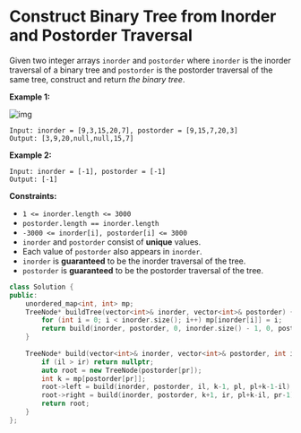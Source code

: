 # Construct Binary Tree from Inorder and Postorder Traversal

Given two integer arrays `inorder` and `postorder` where `inorder` is the inorder traversal of a binary tree and `postorder` is the postorder traversal of the same tree, construct and return *the binary tree*.

 

**Example 1:**

![img](https://assets.leetcode.com/uploads/2021/02/19/tree.jpg)

```
Input: inorder = [9,3,15,20,7], postorder = [9,15,7,20,3]
Output: [3,9,20,null,null,15,7]
```

**Example 2:**

```
Input: inorder = [-1], postorder = [-1]
Output: [-1]
```

 

**Constraints:**

- `1 <= inorder.length <= 3000`
- `postorder.length == inorder.length`
- `-3000 <= inorder[i], postorder[i] <= 3000`
- `inorder` and `postorder` consist of **unique** values.
- Each value of `postorder` also appears in `inorder`.
- `inorder` is **guaranteed** to be the inorder traversal of the tree.
- `postorder` is **guaranteed** to be the postorder traversal of the tree.

```c++
class Solution {
public:
    unordered_map<int, int> mp;
    TreeNode* buildTree(vector<int>& inorder, vector<int>& postorder) {
        for (int i = 0; i < inorder.size(); i++) mp[inorder[i]] = i;
        return build(inorder, postorder, 0, inorder.size() - 1, 0, postorder.size() -1);
    }
    
    TreeNode* build(vector<int>& inorder, vector<int>& postorder, int il, int ir, int pl, int pr) {
        if (il > ir) return nullptr;
        auto root = new TreeNode(postorder[pr]);
        int k = mp[postorder[pr]];
        root->left = build(inorder, postorder, il, k-1, pl, pl+k-1-il);
        root->right = build(inorder, postorder, k+1, ir, pl+k-il, pr-1);
        return root;
    }
};
```

